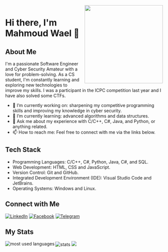 <img width="250" align="right" src="https://c.tenor.com/_DOBjnGspYAAAAAM/code-coding.gif">

# Hi there, I'm Mahmoud Wael 👋

## About Me

I'm a passionate Software Engineer and Cyber Security Amateur with a love for problem-solving. As a CS student, I'm constantly learning and exploring new technologies to improve my skills. I was a participant in the ICPC competition last year and I have also solved some CTFs. 

- 🔭 I’m currently working on: sharpening my competitive programming skills and improving my knowledge in cyber security.
- 🌱 I’m currently learning: advanced algorithms and data structures.
- 💬 Ask me about my experience with C/C++, C#, Java, and Python, or anything related.
- 📫 How to reach me: Feel free to connect with me via the links below.

## Tech Stack

- Programming Languages: C/C++, C#, Python, Java, C#, and SQL.
- Web Development: HTML, CSS and JavaScript.
- Version Control: Git and GitHub.
- Integrated Development Environment (IDE): Visual Studio Code and JetBrains.
- Operating Systems: Windows and Linux.

## Connect with Me

<p align="left">
<a href="https://www.linkedin.com/in/mahmoud-wael-9b9b6424a/" target="_blank"><img alt="LinkedIn" src="https://img.shields.io/badge/LinkedIn-Mahmoud%20Wael-blue?style=flat-square&logo=linkedin"></a>
<a href="https://www.facebook.com/mahmoud.wael.980" target="_blank"><img alt="Facebook" src="https://img.shields.io/badge/Facebook-Mahmoud%20Wael-blue?style=flat-square&logo=facebook"></a>
<a href="https://t.me/Ma7m0udZ" target="_blank"><img alt="Telegram" src="https://img.shields.io/badge/Telegram-Mahmoud%20Wael-blue?style=flat-square&logo=telegram"></a>
</p>

## My Stats

<img align="left" src="https://github-readme-stats.vercel.app/api/top-langs?username=MahmoudWaeI&show_icons=true&locale=en&layout=compact&theme=radical" alt="most used languages" />

<img src="https://github-readme-stats.vercel.app/api?username=MahmoudWaeI&show_icons=true&locale=en&theme=radical" alt="stats" />

<a href="https://komarev.com/ghpvc/?username=MahmoudWaeI&style=for-the-badge">
    <img src="https://komarev.com/ghpvc/?username=MahmoudWaeI&style=for-the-badge">
</a>
